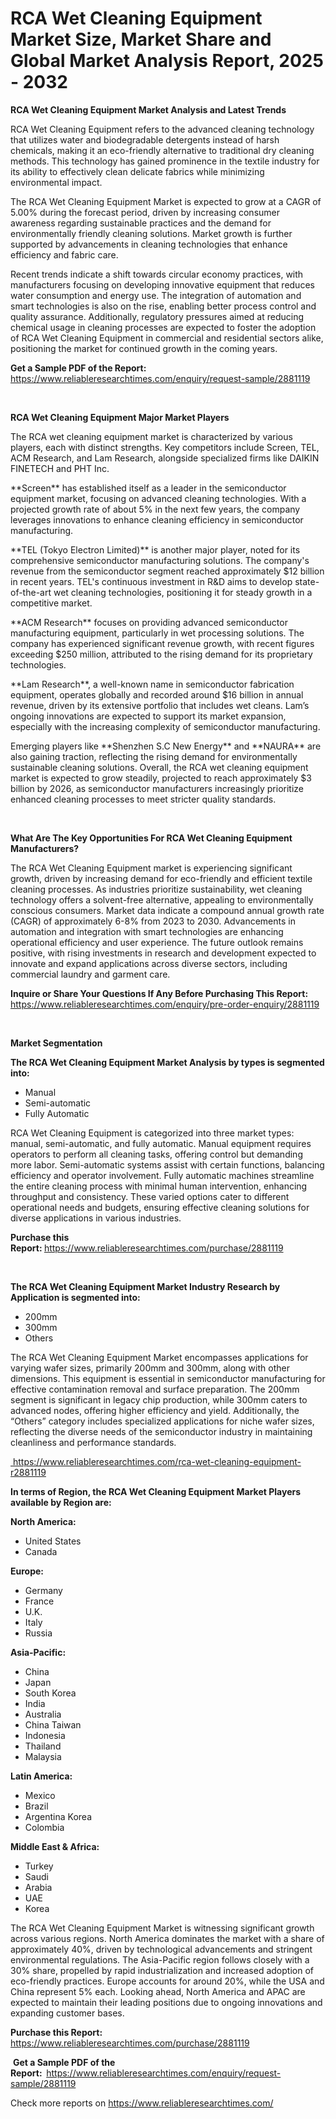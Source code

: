 <p><h1>RCA Wet Cleaning Equipment Market Size, Market Share and Global Market Analysis Report, 2025 - 2032</h1></p><p><strong>RCA Wet Cleaning Equipment Market Analysis and Latest Trends</strong></p>
<p><p>RCA Wet Cleaning Equipment refers to the advanced cleaning technology that utilizes water and biodegradable detergents instead of harsh chemicals, making it an eco-friendly alternative to traditional dry cleaning methods. This technology has gained prominence in the textile industry for its ability to effectively clean delicate fabrics while minimizing environmental impact.</p><p>The RCA Wet Cleaning Equipment Market is expected to grow at a CAGR of 5.00% during the forecast period, driven by increasing consumer awareness regarding sustainable practices and the demand for environmentally friendly cleaning solutions. Market growth is further supported by advancements in cleaning technologies that enhance efficiency and fabric care. </p><p>Recent trends indicate a shift towards circular economy practices, with manufacturers focusing on developing innovative equipment that reduces water consumption and energy use. The integration of automation and smart technologies is also on the rise, enabling better process control and quality assurance. Additionally, regulatory pressures aimed at reducing chemical usage in cleaning processes are expected to foster the adoption of RCA Wet Cleaning Equipment in commercial and residential sectors alike, positioning the market for continued growth in the coming years.</p></p>
<p><strong>Get a Sample PDF of the Report:&nbsp;</strong> <a href="https://www.reliableresearchtimes.com/enquiry/request-sample/2881119?utm_campaign=1950&utm_medium=2&utm_source=Github&utm_content=ia&utm_term=12032025&utm_id=rca-wet-cleaning-equipment">https://www.reliableresearchtimes.com/enquiry/request-sample/2881119</a></p>
<p>&nbsp;</p>
<p><strong>RCA Wet Cleaning Equipment Major Market Players</strong></p>
<p><p>The RCA wet cleaning equipment market is characterized by various players, each with distinct strengths. Key competitors include Screen, TEL, ACM Research, and Lam Research, alongside specialized firms like DAIKIN FINETECH and PHT Inc.</p><p>**Screen** has established itself as a leader in the semiconductor equipment market, focusing on advanced cleaning technologies. With a projected growth rate of about 5% in the next few years, the company leverages innovations to enhance cleaning efficiency in semiconductor manufacturing.</p><p>**TEL (Tokyo Electron Limited)** is another major player, noted for its comprehensive semiconductor manufacturing solutions. The company's revenue from the semiconductor segment reached approximately $12 billion in recent years. TEL's continuous investment in R&D aims to develop state-of-the-art wet cleaning technologies, positioning it for steady growth in a competitive market.</p><p>**ACM Research** focuses on providing advanced semiconductor manufacturing equipment, particularly in wet processing solutions. The company has experienced significant revenue growth, with recent figures exceeding $250 million, attributed to the rising demand for its proprietary technologies.</p><p>**Lam Research**, a well-known name in semiconductor fabrication equipment, operates globally and recorded around $16 billion in annual revenue, driven by its extensive portfolio that includes wet cleans. Lam’s ongoing innovations are expected to support its market expansion, especially with the increasing complexity of semiconductor manufacturing.</p><p>Emerging players like **Shenzhen S.C New Energy** and **NAURA** are also gaining traction, reflecting the rising demand for environmentally sustainable cleaning solutions. Overall, the RCA wet cleaning equipment market is expected to grow steadily, projected to reach approximately $3 billion by 2026, as semiconductor manufacturers increasingly prioritize enhanced cleaning processes to meet stricter quality standards.</p></p>
<p>&nbsp;</p>
<p><strong>What Are The Key Opportunities For RCA Wet Cleaning Equipment Manufacturers?</strong></p>
<p><p>The RCA Wet Cleaning Equipment market is experiencing significant growth, driven by increasing demand for eco-friendly and efficient textile cleaning processes. As industries prioritize sustainability, wet cleaning technology offers a solvent-free alternative, appealing to environmentally conscious consumers. Market data indicate a compound annual growth rate (CAGR) of approximately 6-8% from 2023 to 2030. Advancements in automation and integration with smart technologies are enhancing operational efficiency and user experience. The future outlook remains positive, with rising investments in research and development expected to innovate and expand applications across diverse sectors, including commercial laundry and garment care.</p></p>
<p><strong>Inquire or Share Your Questions If Any Before Purchasing This Report:</strong> <a href="https://www.reliableresearchtimes.com/enquiry/pre-order-enquiry/2881119?utm_campaign=1950&utm_medium=2&utm_source=Github&utm_content=ia&utm_term=12032025&utm_id=rca-wet-cleaning-equipment">https://www.reliableresearchtimes.com/enquiry/pre-order-enquiry/2881119</a></p>
<p>&nbsp;</p>
<p><strong>Market Segmentation</strong></p>
<p><strong>The RCA Wet Cleaning Equipment Market Analysis by types is segmented into:</strong></p>
<p><ul><li>Manual</li><li>Semi-automatic</li><li>Fully Automatic</li></ul></p>
<p><p>RCA Wet Cleaning Equipment is categorized into three market types: manual, semi-automatic, and fully automatic. Manual equipment requires operators to perform all cleaning tasks, offering control but demanding more labor. Semi-automatic systems assist with certain functions, balancing efficiency and operator involvement. Fully automatic machines streamline the entire cleaning process with minimal human intervention, enhancing throughput and consistency. These varied options cater to different operational needs and budgets, ensuring effective cleaning solutions for diverse applications in various industries.</p></p>
<p><strong>Purchase this Report:&nbsp;</strong><a href="https://www.reliableresearchtimes.com/purchase/2881119?utm_campaign=1950&utm_medium=2&utm_source=Github&utm_content=ia&utm_term=12032025&utm_id=rca-wet-cleaning-equipment">https://www.reliableresearchtimes.com/purchase/2881119</a></p>
<p>&nbsp;</p>
<p><strong>The RCA Wet Cleaning Equipment Market Industry Research by Application is segmented into:</strong></p>
<p><ul><li>200mm</li><li>300mm</li><li>Others</li></ul></p>
<p><p>The RCA Wet Cleaning Equipment Market encompasses applications for varying wafer sizes, primarily 200mm and 300mm, along with other dimensions. This equipment is essential in semiconductor manufacturing for effective contamination removal and surface preparation. The 200mm segment is significant in legacy chip production, while 300mm caters to advanced nodes, offering higher efficiency and yield. Additionally, the “Others” category includes specialized applications for niche wafer sizes, reflecting the diverse needs of the semiconductor industry in maintaining cleanliness and performance standards.</p></p>
<p><a href="https://www.reliableresearchtimes.com/rca-wet-cleaning-equipment-r2881119?utm_campaign=1950&utm_medium=2&utm_source=Github&utm_content=ia&utm_term=12032025&utm_id=rca-wet-cleaning-equipment">&nbsp;https://www.reliableresearchtimes.com/rca-wet-cleaning-equipment-r2881119</a></p>
<p><strong>In terms of Region, the RCA Wet Cleaning Equipment Market Players available by Region are:</strong></p>
<p>
    <p> <strong> North America: </strong>
        <ul>
            <li>United States</li>
            <li>Canada</li>
        </ul>
        </p> 
    <p> <strong> Europe: </strong>
        <ul>
            <li>Germany</li>
            <li>France</li>
            <li>U.K.</li>
            <li>Italy</li>
            <li>Russia</li>
        </ul>
        </p> 
    <p> <strong> Asia-Pacific: </strong>
        <ul>
            <li>China</li>
            <li>Japan</li>
            <li>South Korea</li>
            <li>India</li>
            <li>Australia</li>
            <li>China Taiwan</li>
            <li>Indonesia</li>
            <li>Thailand</li>
            <li>Malaysia</li>
        </ul>
        </p> 
    <p> <strong> Latin America: </strong>
        <ul>
            <li>Mexico</li>
            <li>Brazil</li>
            <li>Argentina Korea</li>
            <li>Colombia</li>
        </ul>
        </p> 
    <p> <strong> Middle East & Africa: </strong>
        <ul>
            <li>Turkey</li>
            <li>Saudi</li>
            <li>Arabia</li>
            <li>UAE</li>
            <li>Korea</li>
        </ul>
    </p>
    </p>
<p><p>The RCA Wet Cleaning Equipment Market is witnessing significant growth across various regions. North America dominates the market with a share of approximately 40%, driven by technological advancements and stringent environmental regulations. The Asia-Pacific region follows closely with a 30% share, propelled by rapid industrialization and increased adoption of eco-friendly practices. Europe accounts for around 20%, while the USA and China represent 5% each. Looking ahead, North America and APAC are expected to maintain their leading positions due to ongoing innovations and expanding customer bases.</p></p>
<p><strong>Purchase this Report: </strong><a href="https://www.reliableresearchtimes.com/purchase/2881119?utm_campaign=1950&utm_medium=2&utm_source=Github&utm_content=ia&utm_term=12032025&utm_id=rca-wet-cleaning-equipment">https://www.reliableresearchtimes.com/purchase/2881119</a></p>
<p>&nbsp;<strong>Get a Sample PDF of the Report:&nbsp;&nbsp;</strong><a href="https://www.reliableresearchtimes.com/enquiry/request-sample/2881119?utm_campaign=1950&utm_medium=2&utm_source=Github&utm_content=ia&utm_term=12032025&utm_id=rca-wet-cleaning-equipment">https://www.reliableresearchtimes.com/enquiry/request-sample/2881119</a></p>
<p><strong></strong></p>
<p>Check more reports on <a href="https://www.reliableresearchtimes.com/?utm_campaign=1950&utm_medium=2&utm_source=Github&utm_content=ia&utm_term=12032025&utm_id=rca-wet-cleaning-equipment">https://www.reliableresearchtimes.com/</a></p>